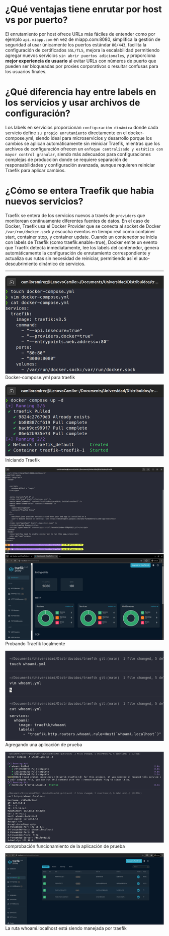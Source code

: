 # ¿Qué ventajas tiene enrutar por host vs por puerto? 
El enrutamiento por host ofrece URLs más fáciles de entender como por ejemplo `api.miapp.com` en vez de miapp.com:8080, simplifica la gestión de seguridad al usar únicamente los puertos estándar `80/443`, facilita la configuración de certificados `SSL/TLS`, mejora la escalabilidad permitiendo agregar nuevos servicios `sin abrir puertos adicionales`, y proporciona **mejor experiencia de usuario** al evitar URLs con números de puerto que pueden ser bloqueadas por proxies corporativos o resultar confusas para los usuarios finales.

# ¿Qué diferencia hay entre labels en los servicios y usar archivos de configuración?
Los labels en servicios proporcionan `configuración dinámica` donde cada servicio define `su propio enrutamiento` directamente en el docker-compose.yml, siendo ideal para microservicios y desarrollo porque los cambios se aplican automáticamente sin reiniciar Traefik, mientras que los archivos de configuración ofrecen un `enfoque centralizado y estático con mayor control granular`, siendo más adecuados para configuraciones complejas de producción donde se requiere separación de responsabilidades y configuración avanzada, aunque requieren reiniciar Traefik para aplicar cambios.

# ¿Cómo se entera Traefik que habia nuevos servicios?
Traefik se entera de los servicios nuevos a través de `providers` que monitorean continuamente diferentes fuentes de datos. En el caso de Docker, Traefik usa el Docker Provider que se conecta al socket de Docker `/var/run/docker.sock` y escucha eventos en tiempo real como container start, container stop, y container update. Cuando un contenedor se inicia con labels de Traefik (como traefik.enable=true), Docker emite un evento que Traefik detecta inmediatamente, lee los labels del contenedor, genera automáticamente la configuración de enrutamiento correspondiente y actualiza sus rutas sin necesidad de reiniciar, permitiendo así el auto-descubrimiento dinámico de servicios.

---
![alt text](image.png) Docker-compose.yml para traefik

![alt text](image-1.png) Iniciando Traefik

![alt text](image-2.png) 
![alt text](image-3.png) Probando Traefik localmente

![alt text](image-5.png) Agregando una aplicación de prueba

![alt text](image-6.png) comprobación funcionamiento de la aplicación de prueba

![alt text](image-7.png) La ruta whoami.localhost está siendo manejada por traefik